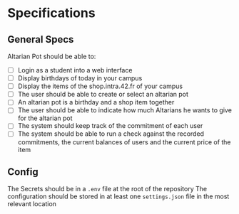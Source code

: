 # Specifications

## General Specs
Altarian Pot should be able to:

- [ ] Login as a student into a web interface
- [ ] Display birthdays of today in your campus
- [ ] Display the items of the shop.intra.42.fr of your campus
- [ ] The user should be able to create or select an altarian pot
- [ ] An altarian pot is a birthday and a shop item together
- [ ] The user should be able to indicate how much Altarians he wants to give for the altarian pot
- [ ] The system should keep track of the commitment of each user
- [ ] The system should be able to run a check against the recorded commitments, the current balances of users and the current price of the item

## Config

The Secrets should be in a `.env` file at the root of the repository
The configuration should be stored in at least one `settings.json` file in the most relevant location
